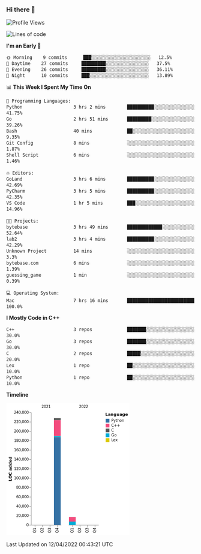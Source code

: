 ### Hi there 👋

<!--START_SECTION:waka-->
![Profile Views](http://img.shields.io/badge/Profile%20Views-6-blue)

![Lines of code](https://img.shields.io/badge/From%20Hello%20World%20I%27ve%20Written-245%20Thousand%20lines%20of%20code-blue)

**I'm an Early 🐤** 

```text
🌞 Morning    9 commits      ███░░░░░░░░░░░░░░░░░░░░░░   12.5% 
🌆 Daytime    27 commits     █████████░░░░░░░░░░░░░░░░   37.5% 
🌃 Evening    26 commits     █████████░░░░░░░░░░░░░░░░   36.11% 
🌙 Night      10 commits     ███░░░░░░░░░░░░░░░░░░░░░░   13.89%

```


📊 **This Week I Spent My Time On** 

```text
💬 Programming Languages: 
Python                   3 hrs 2 mins        ██████████░░░░░░░░░░░░░░░   41.75% 
Go                       2 hrs 51 mins       █████████░░░░░░░░░░░░░░░░   39.26% 
Bash                     40 mins             ██░░░░░░░░░░░░░░░░░░░░░░░   9.35% 
Git Config               8 mins              ░░░░░░░░░░░░░░░░░░░░░░░░░   1.87% 
Shell Script             6 mins              ░░░░░░░░░░░░░░░░░░░░░░░░░   1.46%

🔥 Editors: 
GoLand                   3 hrs 6 mins        ██████████░░░░░░░░░░░░░░░   42.69% 
PyCharm                  3 hrs 5 mins        ██████████░░░░░░░░░░░░░░░   42.35% 
VS Code                  1 hr 5 mins         ███░░░░░░░░░░░░░░░░░░░░░░   14.96%

🐱‍💻 Projects: 
bytebase                 3 hrs 49 mins       █████████████░░░░░░░░░░░░   52.64% 
lab2                     3 hrs 4 mins        ██████████░░░░░░░░░░░░░░░   42.29% 
Unknown Project          14 mins             ░░░░░░░░░░░░░░░░░░░░░░░░░   3.3% 
bytebase.com             6 mins              ░░░░░░░░░░░░░░░░░░░░░░░░░   1.39% 
guessing_game            1 min               ░░░░░░░░░░░░░░░░░░░░░░░░░   0.39%

💻 Operating System: 
Mac                      7 hrs 16 mins       █████████████████████████   100.0%

```

**I Mostly Code in C++** 

```text
C++                      3 repos             ███████░░░░░░░░░░░░░░░░░░   30.0% 
Go                       3 repos             ███████░░░░░░░░░░░░░░░░░░   30.0% 
C                        2 repos             █████░░░░░░░░░░░░░░░░░░░░   20.0% 
Lex                      1 repo              ██░░░░░░░░░░░░░░░░░░░░░░░   10.0% 
Python                   1 repo              ██░░░░░░░░░░░░░░░░░░░░░░░   10.0%

```


**Timeline**

![Chart not found](https://raw.githubusercontent.com/h3n4l/h3n4l/main/charts/bar_graph.png) 


 Last Updated on 12/04/2022 00:43:21 UTC
<!--END_SECTION:waka-->

